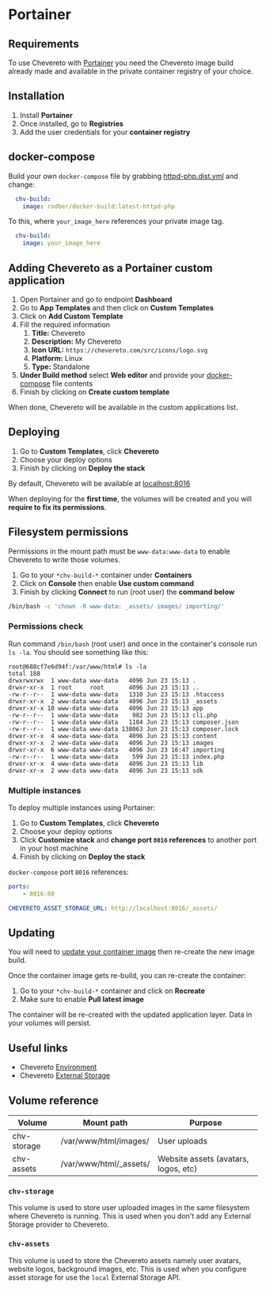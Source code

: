 # Portainer

## Requirements

To use Chevereto with [Portainer](https://www.portainer.io/) you need the Chevereto image build already made and available in the private container registry of your choice.

## Installation

1. Install **Portainer**
2. Once installed, go to **Registries**
3. Add the user credentials for your **container registry**

## docker-compose

Build your own `docker-compose` file by grabbing [httpd-php.dist.yml](../docker-compose/httpd-php.dist.yml) and change:

```yml
  chv-build:
    image: rodber/docker-build:latest-httpd-php
```

To this, where `your_image_here` references your private image tag.

```yml
  chv-build:
    image: your_image_here
```

## Adding Chevereto as a Portainer custom application

1. Open Portainer and go to endpoint **Dashboard**
2. Go to **App Templates** and then click on **Custom Templates**
3. Click on **Add Custom Template**
4. Fill the required information
   1. **Title:** Chevereto
   2. **Description:** My Chevereto
   3. **Icon URL:** `https://chevereto.com/src/icons/logo.svg`
   4. **Platform:** Linux
   5. **Type:** Standalone
5. **Under Build method** select **Web editor** and provide your [docker-compose](#docker-compose) file contents
6. Finish by clicking on **Create custom template**

When done, Chevereto will be available in the custom applications list.

## Deploying

1. Go to **Custom Templates**, click **Chevereto**
2. Choose your deploy options
3. Finish by clicking on **Deploy the stack**

By default, Chevereto will be available at [localhost:8016](http://localhost:8016)

When deploying for the **first time**, the volumes will be created and you will **require to fix its permissions**.

## Filesystem permissions

Permissions in the mount path must be `www-data:www-data` to enable Chevereto to write those volumes.

1. Go to your `*chv-build-*` container under **Containers**
2. Click on **Console** then enable **Use custom command**
3. Finish by clicking **Connect** to run (root user) the **command below**

```sh
/bin/bash -c 'chown -R www-data: _assets/ images/ importing/'
```

### Permissions check

Run command `/bin/bash` (root user) and once in the container's console run `ls -la`. You should see something like this:

```plain
root@688cf7e6d94f:/var/www/html# ls -la
total 188
drwxrwxrwx  1 www-data www-data   4096 Jun 23 15:13 .
drwxr-xr-x  1 root     root       4096 Jun 23 15:13 ..
-rw-r--r--  1 www-data www-data   1310 Jun 23 15:13 .htaccess
drwxr-xr-x  2 www-data www-data   4096 Jun 23 15:13 _assets
drwxr-xr-x 10 www-data www-data   4096 Jun 23 15:13 app
-rw-r--r--  1 www-data www-data    982 Jun 23 15:13 cli.php
-rw-r--r--  1 www-data www-data   1184 Jun 23 15:13 composer.json
-rw-r--r--  1 www-data www-data 138063 Jun 23 15:13 composer.lock
drwxr-xr-x  4 www-data www-data   4096 Jun 23 15:13 content
drwxr-xr-x  2 www-data www-data   4096 Jun 23 15:13 images
drwxr-xr-x  6 www-data www-data   4096 Jun 23 16:47 importing
-rw-r--r--  1 www-data www-data    599 Jun 23 15:13 index.php
drwxr-xr-x  4 www-data www-data   4096 Jun 23 15:13 lib
drwxr-xr-x  2 www-data www-data   4096 Jun 23 15:13 sdk
```

### Multiple instances

To deploy multiple instances using Portainer:

1. Go to **Custom Templates**, click **Chevereto**
2. Choose your deploy options
3. Click **Customize stack** and **change port `8016`  references** to another port in your host machine
4. Finish by clicking on **Deploy the stack**

`docker-compose` port `8016` references:

```yaml
ports:
    - 8016:80
```

```yaml
CHEVERETO_ASSET_STORAGE_URL: http://localhost:8016/_assets/
```

## Updating

You will need to [update your container image](../README.md#updating) then re-create the new image build.

Once the container image gets re-build, you can re-create the container:

1. Go to your `*chv-build-*` container and click on **Recreate**
2. Make sure to enable **Pull latest image**

The container will be re-created with the updated application layer. Data in your volumes will persist.

## Useful links

* Chevereto [Environment](https://v3-docs.chevereto.com/setup/system/environment.html)
* Chevereto [External Storage](https://v3-docs.chevereto.com/features/integrations/external-storage.html)

## Volume reference

| Volume      | Mount path             | Purpose                              |
| ----------- | ---------------------- | ------------------------------------ |
| chv-storage | /var/www/html/images/  | User uploads                         |
| chv-assets  | /var/www/html/_assets/ | Website assets (avatars, logos, etc) |

### `chv-storage`

This volume is used to store user uploaded images in the same filesystem where Chevereto is running. This is used when you don't add any External Storage provider to Chevereto.

### `chv-assets`

This volume is used to store the Chevereto assets namely user avatars, website logos, background images, etc. This is used when you configure asset storage for use the `local` External Storage API.
